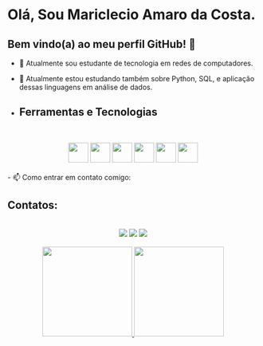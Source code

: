 # Olá, Sou Mariclecio Amaro da Costa.
## Bem vindo(a) ao meu perfil GitHub! 👋


- 🔭 Atualmente sou estudante de tecnologia em redes de computadores.
- 🌱 Atualmente estou estudando também sobre Python, SQL, e aplicação dessas linguagens em análise de dados.

- ## Ferramentas e Tecnologias

  <br/>

<div align="center">
  <img loading="lazy" src="https://cdn.jsdelivr.net/gh/devicons/devicon/icons/git/git-original.svg" width="40" height="40"/>
  <img src="https://cdn.jsdelivr.net/gh/devicons/devicon@latest/icons/python/python-original-wordmark.svg" width="40" height="40"/>
  <img src="https://cdn.jsdelivr.net/gh/devicons/devicon@latest/icons/azuresqldatabase/azuresqldatabase-original.svg" width="40" height="40"/>
  <img src="https://cdn.jsdelivr.net/gh/devicons/devicon@latest/icons/javascript/javascript-original.svg" width="40" height="40"/>
  <img src="https://cdn.jsdelivr.net/gh/devicons/devicon@latest/icons/html5/html5-original.svg" width="40" height="40"/>
  <img src="https://cdn.jsdelivr.net/gh/devicons/devicon@latest/icons/css3/css3-original.svg" width="40" height="40"/>
</div>
<br/>
- 📫 Como entrar em contato comigo:


## Contatos:
<br/>
<div align="center">
<a href="https://instagram.com/mariclecio_amaro" target="_blank"><img loading="lazy" src="https://img.shields.io/badge/-Instagram-%23E4405F?style=for-the-badge&logo=instagram&logoColor=white" target="_blank"></a>
<a href = "mailto:contato@mariclecioamaro@gmail.com"><img loading="lazy" src="https://img.shields.io/badge/Gmail-D14836?style=for-the-badge&logo=gmail&logoColor=white" target="_blank"></a>
<a href="https://www.linkedin.com/in/mariclecio-amaro-da-costa" target="_blank"><img loading="lazy" src="https://img.shields.io/badge/-LinkedIn-%230077B5?style=for-the-badge&logo=linkedin&logoColor=white" target="_blank"></a>   
</div>

<br/>

<div align="center">
<a href="https://github.com/mariclecioamaro">
<img loading="lazy" height="180em" src="https://github-readme-stats.vercel.app/api/top-langs/?username=mariclecioamaro&layout=compact&langs_count=7&theme=dracula"/>
<img loading="lazy" height="180em" src="https://github-readme-stats.vercel.app/api?username=mariclecioamaro&show_icons=true&theme=dracula&include_all_commits=true&count_private=true"/>
</div>
